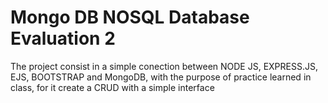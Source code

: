 # Mongo DB NOSQL Database Evaluation 2

The project consist in a simple conection between NODE JS, EXPRESS.JS, EJS, BOOTSTRAP and MongoDB, with the purpose of practice learned in class, for it create a CRUD with a simple interface